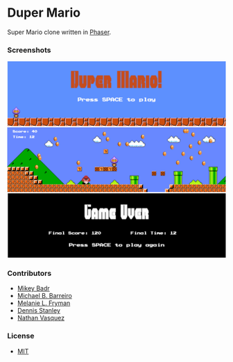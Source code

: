 Duper Mario
===============

Super Mario clone written in [Phaser](http://phaser.io/).

### Screenshots
![Image1](https://raw.githubusercontent.com/mlfryman/dupermario/master/docs/screenshots/screenshot1.png)
![Image1](https://raw.githubusercontent.com/mlfryman/dupermario/master/docs/screenshots/screenshot2.png)
![Image1](https://raw.githubusercontent.com/mlfryman/dupermario/master/docs/screenshots/screenshot3.png)

### Contributors
- [Mikey Badr](https://github.com/mfbadr)
- [Michael B. Barreiro](https://github.com/MikeBBarreiro)
- [Melanie L. Fryman](https://github.com/mlfryman)
- [Dennis Stanley](https://github.com/tdsjr82)
- [Nathan Vasquez](https://github.com/SuperArtie)

### License
- [MIT](LICENSE)
